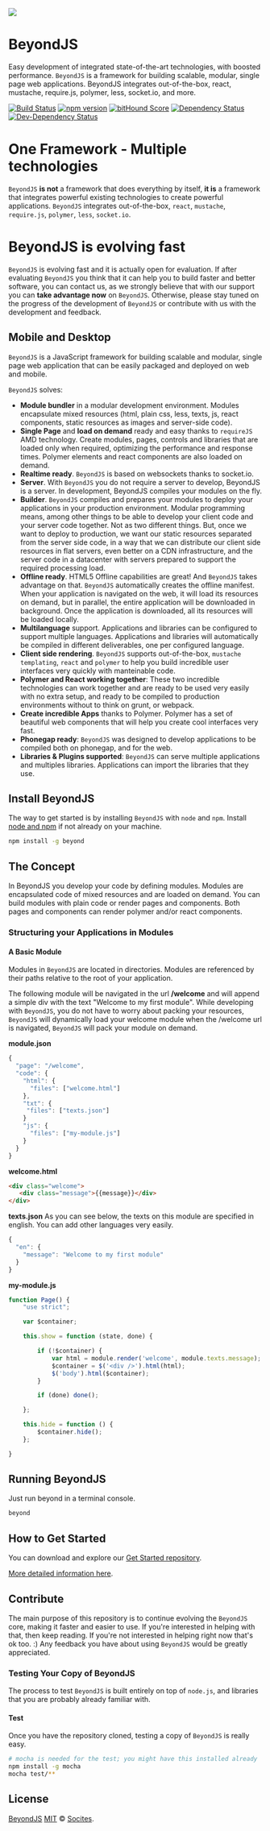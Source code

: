 ![](https://socites.github.io/beyond/img/logos/logo-light.png)
# BeyondJS
Easy development of integrated state-of-the-art technologies, with boosted performance. `BeyondJS` is a framework for building scalable, modular, single page web applications. BeyondJS integrates out-of-the-box, react, mustache, require.js, polymer, less, socket.io, and more.

[![Build Status](https://img.shields.io/travis/socites/beyond/master.svg)](https://travis-ci.org/socites/beyond)
[![npm version](https://img.shields.io/npm/v/beyond.svg)](https://www.npmjs.com/package/beyond)
[![bitHound Score](https://www.bithound.io/github/socites/beyond/badges/score.svg)](https://www.bithound.io/github/socites/beyond)
[![Dependency Status](https://img.shields.io/david/socites/beyond.svg)](https://david-dm.org/socites/beyond)
[![Dev-Dependency Status](https://img.shields.io/david/dev/socites/beyond.svg)](https://david-dm.org/socites/beyond#info=devDependencies)

# One Framework - Multiple technologies
`BeyondJS` **is not** a framework that does everything by itself, **it is** a framework that integrates powerful existing technologies to create powerful applications.
`BeyondJS` integrates out-of-the-box, `react`, `mustache`, `require.js`, `polymer`, `less`, `socket.io`.

# BeyondJS is evolving fast
`BeyondJS` is evolving fast and it is actually open for evaluation. If after evaluating `BeyondJS` you think that it can help you to build faster and better software, you can contact us, as we strongly believe that with our support you can **take advantage now** on `BeyondJS`.
Otherwise, please stay tuned on the progress of the development of `BeyondJS` or contribute with us with the development and feedback.

## Mobile and Desktop
`BeyondJS` is a JavaScript framework for building scalable and modular, single page web application that can be easily packaged and deployed on web and mobile.

`BeyondJS` solves:
* **Module bundler** in a modular development environment. Modules encapsulate mixed resources (html, plain css, less, texts, js, react components, static resources as images and server-side code).
* **Single Page** and **load on demand** ready and easy thanks to `requireJS` AMD technology. Create modules, pages, controls and libraries that are loaded only when required, optimizing the performance and response times. Polymer elements and react components are also loaded on demand.
* **Realtime ready**. `BeyondJS` is based on websockets thanks to socket.io.
* **Server**. With `BeyondJS` you do not require a server to develop, BeyondJS is a server. In development, BeyondJS compiles your modules on the fly.
* **Builder**. `BeyondJS` compiles and prepares your modules to deploy your applications in your production environment. Modular programming means, among other things to be able to develop your client code and your server code together. Not as two different things. But, once we want to deploy to production, we want our static resources separated from the server side code, in a way that we can distribute our client side resources in flat servers, even better on a CDN infrastructure, and the server code in a datacenter with servers prepared to support the required processing load.
* **Offline ready**. HTML5 Offline capabilities are great! And `BeyondJS` takes advantage on that. `BeyondJS` automatically creates the offline manifest. When your application is navigated on the web, it will load its resources on demand, but in parallel, the entire application will be downloaded in background. Once the application is downloaded, all its resources will be loaded locally.
* **Multilanguage** support. Applications and libraries can be configured to support multiple languages. Applications and libraries will automatically be compiled in different deliverables, one per configured language.
* **Client side rendering**. `BeyondJS` supports out-of-the-box, `mustache templating`, `react` and `polymer` to help you build incredible user interfaces very quickly with manteinable code.
* **Polymer and React working together**: These two incredible technologies can work together and are ready to be used very easily with no extra setup, and ready to be compiled to production environments without to think on grunt, or webpack.
* **Create incredible Apps** thanks to Polymer. Polymer has a set of beautiful web components that will help you create cool interfaces very fast.
* **Phonegap ready**: `BeyondJS` was designed to develop applications to be compiled both on phonegap, and for the web.
* **Libraries & Plugins supported**: `BeyondJS` can serve multiple applications and multiples libraries. Applications can import the libraries that they use.

## Install BeyondJS
The way to get started is by installing `BeyondJS` with `node` and `npm`.
Install [node and npm](https://nodejs.org/en/download/) if not already on your machine.
```sh
npm install -g beyond
```

## The Concept
In BeyondJS you develop your code by defining modules. Modules are encapsulated code of mixed resources and are loaded on demand.
You can build modules with plain code or render pages and components. Both pages and components can render polymer and/or react components.

### Structuring your Applications in Modules

#### A Basic Module

Modules in `BeyondJS` are located in directories. Modules are referenced by their paths relative to the root of your application.

The following module will be navigated in the url **/welcome** and will append a simple div with the text "Welcome to my first module".
While developing with `BeyondJS`, you do not have to worry about packing your resources, `BeyondJS` will dynamically load your welcome module when the /welcome url is navigated, `BeyondJS` will pack your module on demand.

**module.json**
```javascript
{
  "page": "/welcome",
  "code": {
    "html": {
      "files": ["welcome.html"]
    },
    "txt": {
     "files": ["texts.json"]
    }
    "js": {
      "files": ["my-module.js"]
    }
  }
}
```

**welcome.html**
```html
<div class="welcome">
   <div class="message">{{message}}</div>
</div>
```

**texts.json**
As you can see below, the texts on this module are specified in english. You can add other languages very easily.
```javascript
{
  "en": {
    "message": "Welcome to my first module"
  }
}
```

**my-module.js**
```javascript
function Page() {
    "use strict";

    var $container;

    this.show = function (state, done) {

        if (!$container) {
            var html = module.render('welcome', module.texts.message);
            $container = $('<div />').html(html);
            $('body').html($container);
        }

        if (done) done();

    };

    this.hide = function () {
        $container.hide();
    };

}
```

## Running BeyondJS
Just run beyond in a terminal console.
```sh
beyond
```


## How to Get Started
You can download and explore our [Get Started repository](https://github.com/beyondjs/getstarted.git).

[More detailed information here](getting-started.md).

## Contribute
The main purpose of this repository is to continue evolving the `BeyondJS` core, making it faster and easier to use. If you're interested in helping with that, then keep reading. If you're not interested in helping right now that's ok too. :) Any feedback you have about using `BeyondJS` would be greatly appreciated.

### Testing Your Copy of BeyondJS
The process to test `BeyondJS` is built entirely on top of `node.js`, and libraries that you are probably already familiar with.

#### Test
Once you have the repository cloned, testing a copy of `BeyondJS` is really easy.
```sh
# mocha is needed for the test; you might have this installed already
npm install -g mocha
mocha test/**
```

## License
[BeyondJS](https://socites.github.io/beyond/) [MIT](https://opensource.org/licenses/MIT) © [Socites](http://socites.com/).
